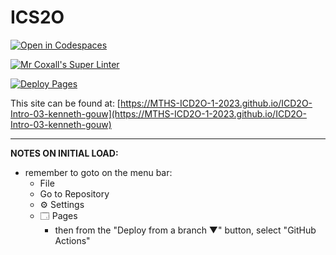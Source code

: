 # ICS2O

[![Open in Codespaces](https://classroom.github.com/assets/launch-codespace-7f7980b617ed060a017424585567c406b6ee15c891e84e1186181d67ecf80aa0.svg)](https://classroom.github.com/open-in-codespaces?assignment_repo_id=13757743)

[![Mr Coxall's Super Linter](https://github.com/MTHS-ICD2O-1-2023/ICD2O-Intro-03-kenneth-gouw/workflows/Mr%20Coxall's%20Super%20Linter/badge.svg)](https://github.com/MTHS-ICD2O-1-2023/ICD2O-Intro-03-kenneth-gouw/actions)

[![Deploy Pages](https://github.com/MTHS-ICD2O-1-2023/ICD2O-Intro-03-kenneth-gouw/workflows/Deploy%20Pages/badge.svg)](https://github.com/MTHS-ICD2O-1-2023/ICD2O-Intro-03-kenneth-gouw/actions)

This site can be found at: [https://MTHS-ICD2O-1-2023.github.io/ICD2O-Intro-03-kenneth-gouw](https://MTHS-ICD2O-1-2023.github.io/ICD2O-Intro-03-kenneth-gouw)

---

**NOTES ON INITIAL LOAD:**
- remember to goto on the menu bar:
  - File
  - Go to Repository
  - ⚙ Settings
  - 🗔 Pages
    - then from the "Deploy from a branch ▼" button, select "GitHub Actions"
